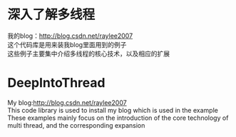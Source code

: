 # 深入了解多线程<br>
我的blog：http://blog.csdn.net/raylee2007<br>
这个代码库是用来装我blog里面用到的例子<br>
这些例子主要集中介绍多线程的核心技术，以及相应的扩展<br>
# DeepIntoThread<br>
My blog:http://blog.csdn.net/raylee2007<br>
This code library is used to install my blog which is used in the example<br>
These examples mainly focus on the introduction of the core technology of multi thread, and the corresponding expansion<br>
